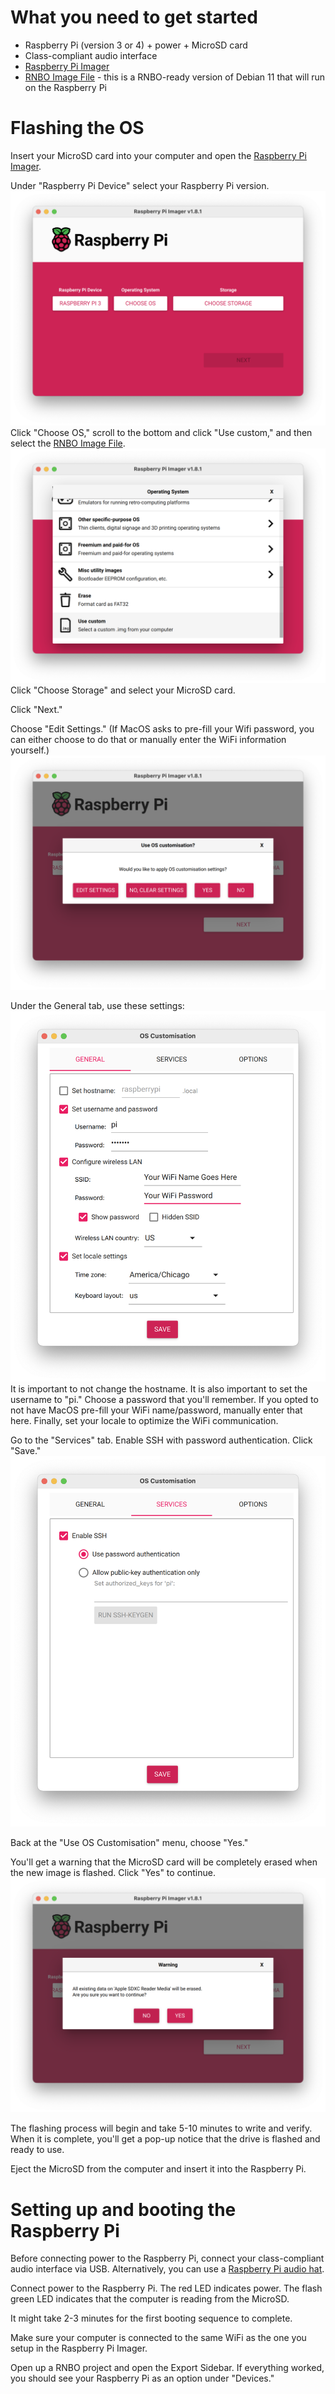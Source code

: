 # What you need to get started
- Raspberry Pi (version 3 or 4) + power + MicroSD card
- Class-compliant audio interface 
- [Raspberry Pi Imager](https://github.com/raspberrypi/rpi-imager/releases)
- [RNBO Image File](https://rnbo.cycling74.com/resources) - this is a RNBO-ready version of Debian 11 that will run on the Raspberry Pi

# Flashing the OS
Insert your MicroSD card into your computer and open the [Raspberry Pi Imager](https://github.com/raspberrypi/rpi-imager/releases).

Under "Raspberry Pi Device" select your Raspberry Pi version.
![Raspberry Pi Imager](./img/pi-imager.png)
Click "Choose OS," scroll to the bottom and click "Use custom," and then select the [RNBO Image File](https://rnbo.cycling74.com/resources).
![Choose the RNBO Image File](./img/os-choose.png)
Click "Choose Storage" and select your MicroSD card.

Click "Next."

Choose "Edit Settings." (If MacOS asks to pre-fill your Wifi password, you can either choose to do that or manually enter the WiFi information yourself.)
![Customize Settings](./img/custom-settings.png)

Under the General tab, use these settings:
![Customize Settings - General](./img/custom-settings-general.png)
It is important to not change the hostname. It is also important to set the username to "pi." Choose a password that you'll remember. If you opted to not have MacOS pre-fill your WiFi name/password, manually enter that here. Finally, set your locale to optimize the WiFi communication.

Go to the "Services" tab. Enable SSH with password authentication. Click "Save."
![Customize Settings - Services](./img/custom-settings-services.png)

Back at the "Use OS Customisation" menu, choose "Yes."

You'll get a warning that the MicroSD card will be completely erased when the new image is flashed. Click "Yes" to continue.
![Flash warning](./img/flash-warning.png)

The flashing process will begin and take 5-10 minutes to write and verify. When it is complete, you'll get a pop-up notice that the drive is flashed and ready to use.

Eject the MicroSD from the computer and insert it into the Raspberry Pi.

# Setting up and booting the Raspberry Pi
Before connecting power to the Raspberry Pi, connect your class-compliant audio interface via USB. Alternatively, you can use a [Raspberry Pi audio hat](https://www.google.com/search?q=raspberry+pi+audio+hat).

Connect power to the Raspberry Pi. The red LED indicates power. The flash green LED indicates that the computer is reading from the MicroSD.

It might take 2-3 minutes for the first booting sequence to complete.

Make sure your computer is connected to the same WiFi as the one you setup in the Raspberry Pi Imager.

Open up a RNBO project and open the Export Sidebar. If everything worked, you should see your Raspberry Pi as an option under "Devices."
